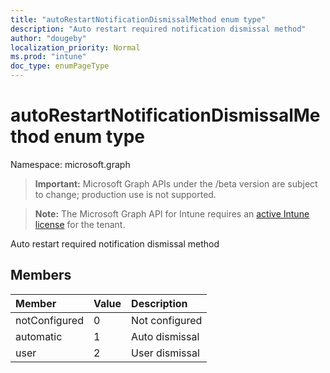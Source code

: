 ```yaml
---
title: "autoRestartNotificationDismissalMethod enum type"
description: "Auto restart required notification dismissal method"
author: "dougeby"
localization_priority: Normal
ms.prod: "intune"
doc_type: enumPageType
---
```


# autoRestartNotificationDismissalMethod enum type

Namespace: microsoft.graph

> **Important:** Microsoft Graph APIs under the /beta version are subject to change; production use is not supported.

> **Note:** The Microsoft Graph API for Intune requires an [active Intune license](https://go.microsoft.com/fwlink/?linkid=839381) for the tenant.

Auto restart required notification dismissal method

## Members
|Member|Value|Description|
|:---|:---|:---|
|notConfigured|0|Not configured|
|automatic|1|Auto dismissal|
|user|2|User dismissal|



